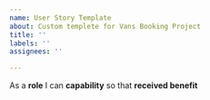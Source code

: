 ```yaml
---
name: User Story Template
about: Custom templete for Vans Booking Project
title: ''
labels: ''
assignees: ''

---
```


As a **role** I can **capability** so that **received benefit**
